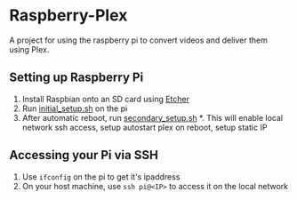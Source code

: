 # Raspberry-Plex
A project for using the raspberry pi to convert videos and deliver them using Plex.

## Setting up Raspberry Pi
1. Install Raspbian onto an SD card using [Etcher](https://www.raspberrypi.org/documentation/installation/installing-images/)
1. Run [initial_setup.sh](initial_setup.sh) on the pi
1. After automatic reboot, run [secondary_setup.sh](secondary_setup.sh)
*. This will enable local network ssh access, setup autostart plex on reboot, setup static IP

## Accessing your Pi via SSH
1. Use `ifconfig` on the pi to get it's ipaddress
1. On your host machine, use `ssh pi@<IP>` to access it on the local network
